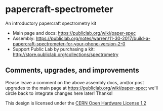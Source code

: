 # papercraft-spectrometer
An introductory papercraft spectrometry kit

* Main page and docs: https://publiclab.org/wiki/paper-spec
* Assembly: https://publiclab.org/notes/warren/11-30-2017/build-a-papercraft-spectrometer-for-your-phone-version-2-0
* Support Public Lab by purchasing a kit: http://store.publiclab.org/collections/spectrometry

## Comments, upgrades, and improvements

Please leave a comment on the above assembly docs, and/or post upgrades to the main page at https://publiclab.org/wiki/paper-spec; we'll circle back to integrate changes here later! Thanks!

This design is licensed under the [CERN Open Hardware License 1.2](http://www.ohwr.org/projects/cernohl/wiki)
